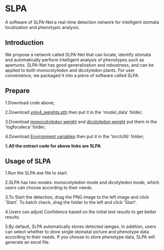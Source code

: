 # SLPA

A software of SLPA-Net:a real-time detection network for intelligent stomata localization and phenotypic analysis.

[](C:\Users\Administrator\Desktop\figures\graphical_abstract.tif)

## Introduction

We propose a network called SLPA-Net that can locate, identify stomata and automatically perform intelligent analysis of phenotypes such as apertures. SLPA-Net has good generalization and robustness, and can be applied to both monocotyledon and dicotyledon plants. For user convenience, we packaged it into a piece of software called SLPA.

## Prepare 

1.Download code above;

2.Download [yolo4_weights.pth](https://pan.baidu.com/s/13sweJ45Poz2FF0re6zsybA?pwd=SLPA) then put it in the 'model_data' folder; 

3.Download [monocotyledon weight](https://pan.baidu.com/s/1g4j2ZfwrHKFLVqgPFIKnkw?pwd=SLPA) and [dicotyledon weight](https://pan.baidu.com/s/1scJ1IDCokemKSuIg0utFfA?pwd=SLPA) put them in the 'logfocaleca' folder;

4.Download [Environment variables](https://pan.baidu.com/s/1EguZjq3HfYwpw0MK8BgNPA?pwd=SLPA) then put it in the 'torch/lib' folder;

5.**All the extract code for above links are SLPA**

## Usage of SLPA

1.Run the SLPA.exe file to start.

2.SLPA has two modes: monocotyledon mode and dicotyledon mode, which users can choose according to their needs.

3.To Start the detection, drag the PNG image to the left image and click 'Start'. To batch check, drag the folder to the left and click 'Start'.

4.Users can adjust Confidence based on the initial test results to get better results.

5.By default, SLPA automatically stores detected iamges. In addition, users can select whether to store single stomatal picture and phenotype data according to their needs. If you choose to store phenotype data, SLPA will generate an excel file.

